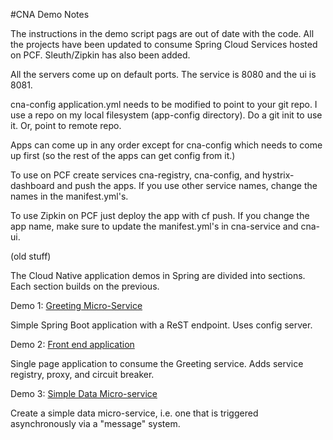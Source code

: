 #CNA Demo Notes

The instructions in the demo script pags are out of date with the code.  All the projects have been updated
to consume Spring Cloud Services hosted on PCF.  Sleuth/Zipkin has also been added.

All the servers come up on default ports.  The service is 8080 and the ui is 8081.

cna-config application.yml needs to be modified to point to your git repo.  I use a repo on my local filesystem (app-config directory).  Do a git init to use it.  Or, point to remote repo.

Apps can come up in any order except for cna-config which needs to come up first (so the rest of the apps can get config from it.)

To use on PCF create services cna-registry, cna-config, and hystrix-dashboard and push the apps.  If you use other service names, change the names in the manifest.yml's.

To use Zipkin on PCF just deploy the app with cf push.  If you change the app name, make sure to update the manifest.yml's in cna-service and cna-ui.

(old stuff)

The Cloud Native application demos in Spring are divided into sections.  Each section builds on the previous.

Demo 1: [Greeting Micro-Service](demo1.md)

Simple Spring Boot application with a ReST endpoint.  Uses config server.

Demo 2: [Front end application](demo2.md)

Single page application to consume the Greeting service.  Adds service registry, proxy, and circuit breaker.

Demo 3: [Simple Data Micro-service](demo3.md)

Create a simple data micro-service, i.e. one that is triggered asynchronously via a "message" system.
